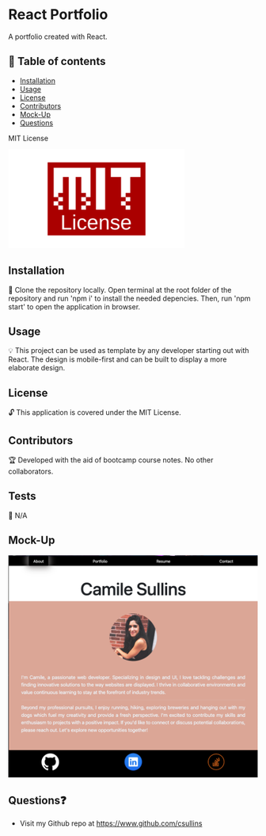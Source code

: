 # React Portfolio
 A portfolio created with React.
  
  ## 📘 Table of contents
  - [Installation](#installation)
  - [Usage](#usage)
  - [License](#license)
  - [Contributors](#contributors)
  - [Mock-Up](#mock-up)
  - [Questions](#questions)

  MIT License

  ![license](./mit.png)

  ## Installation 
  
  🔧 Clone the repository locally. Open terminal at the root folder of the repository and  run 'npm i' to install the needed depencies. Then, run 'npm start' to open the application in browser.
  
  ## Usage 

  💡 This project can be used as template by any developer starting out with React. The design is mobile-first and can be built to display a more elaborate design.

  ## License
  
  🔓 This application is covered under the MIT License.

  ## Contributors
  
  🏆 Developed with the aid of bootcamp course notes. No other collaborators.
  
  ## Tests 

  🔬 N/A

  ## Mock-Up

  ![demo](./demo.png)

  ## Questions❓

  * Visit my Github repo at https://www.github.com/csullins

  